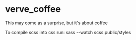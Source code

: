 # verve_coffee
This may come as a surprise, but it's about coffee

To compile scss into css run: sass --watch scss:public/styles